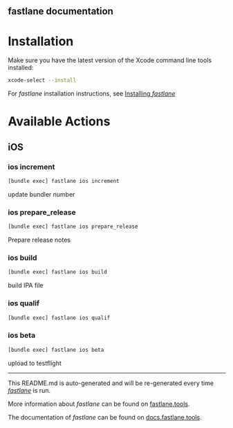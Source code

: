 fastlane documentation
----

# Installation

Make sure you have the latest version of the Xcode command line tools installed:

```sh
xcode-select --install
```

For _fastlane_ installation instructions, see [Installing _fastlane_](https://docs.fastlane.tools/#installing-fastlane)

# Available Actions

## iOS

### ios increment

```sh
[bundle exec] fastlane ios increment
```

update bundler number

### ios prepare_release

```sh
[bundle exec] fastlane ios prepare_release
```

Prepare release notes

### ios build

```sh
[bundle exec] fastlane ios build
```

build IPA file

### ios qualif

```sh
[bundle exec] fastlane ios qualif
```



### ios beta

```sh
[bundle exec] fastlane ios beta
```

upload to testflight

----

This README.md is auto-generated and will be re-generated every time [_fastlane_](https://fastlane.tools) is run.

More information about _fastlane_ can be found on [fastlane.tools](https://fastlane.tools).

The documentation of _fastlane_ can be found on [docs.fastlane.tools](https://docs.fastlane.tools).
